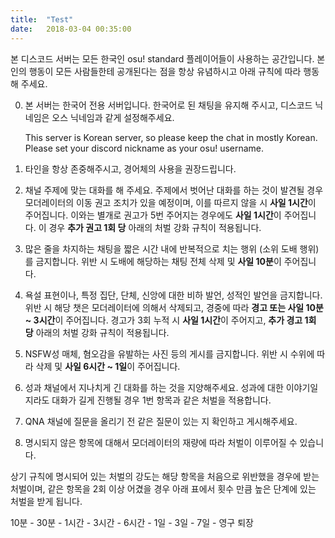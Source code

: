```yaml
---
title:  "Test"
date:   2018-03-04 00:35:00
---
```


본 디스코드 서버는 모든 한국인 osu! standard 플레이어들이 사용하는 공간입니다. 본인의 행동이 모든 사람들한테 공개된다는 점을 항상 유념하시고 아래 규칙에 따라 행동해 주세요.



0. 본 서버는 한국어 전용 서버입니다. 한국어로 된 채팅을 유지해 주시고, 디스코드 닉네임은 오스 닉네임과 같게 설정해주세요.

   This server is Korean server, so please keep the chat in mostly Korean. Please set your discord nickname as your osu! username.

1. 타인을 항상 존중해주시고, 경어체의 사용을 권장드립니다.

2. 채널 주제에 맞는 대화를 해 주세요. 주제에서 벗어난 대화를 하는 것이 발견될 경우 모더레이터의 이동 권고 조치가 있을 예정이며, 이를 따르지 않을 시 **사일 1시간**이 주어집니다. 이와는 별개로 권고가 5번 주어지는 경우에도 **사일 1시간**이 주어집니다. 이 경우 **추가 권고 1회 당** 아래의 처벌 강화 규칙이 적용됩니다. 

3. 많은 줄을 차지하는 채팅을 짧은 시간 내에 반복적으로 치는 행위 (소위 도배 행위) 를 금지합니다. 위반 시 도배에 해당하는 채팅 전체 삭제 및 **사일 10분**이 주어집니다.

4. 욕설 표현이나, 특정 집단, 단체, 신앙에 대한 비하 발언, 성적인 발언을 금지합니다. 위반 시 해당 챗은 모더레이터에 의해서 삭제되고, 경중에 따라 **경고 또는 사일 10분 ~ 3시간**이 주어집니다. 경고가 3회 누적 시 **사일 1시간**이 주어지고, **추가 경고 1회 당** 아래의 처벌 강화 규칙이 적용됩니다.

5. NSFW성 매체, 혐오감을 유발하는 사진 등의 게시를 금지합니다. 위반 시 수위에 따라 삭제 및 **사일 6시간 ~ 1일**이 주어집니다.

6. 성과 채널에서 지나치게 긴 대화를 하는 것을 지양해주세요. 성과에 대한 이야기일지라도 대화가 길게 진행될 경우 1번 항목과 같은 처벌을 적용합니다.

7. QNA 채널에 질문을 올리기 전 같은 질문이 있는 지 확인하고 게시해주세요.

8. 명시되지 않은 항목에 대해서 모더레이터의 재량에 따라 처벌이 이루어질 수 있습니다. 



상기 규칙에 명시되어 있는 처벌의 강도는 해당 항목을 처음으로 위반했을 경우에 받는 처벌이며, 같은 항목을 2회 이상 어겼을 경우 아래 표에서 횟수 만큼 높은 단계에 있는 처벌을 받게 됩니다.

10분 - 30분 - 1시간 - 3시간 - 6시간 - 1일 - 3일 - 7일 - 영구 퇴장
